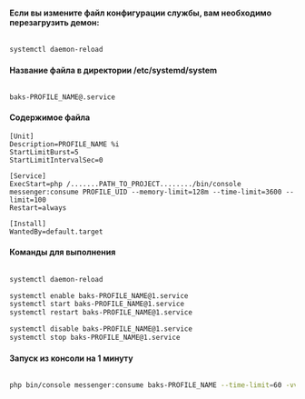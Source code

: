 
#### Если вы измените файл конфигурации службы, вам необходимо перезагрузить демон:

``` bash

systemctl daemon-reload

```


####  Название файла в директории /etc/systemd/system

``` text

baks-PROFILE_NAME@.service

```


#### Содержимое файла

``` text
[Unit]
Description=PROFILE_NAME %i
StartLimitBurst=5
StartLimitIntervalSec=0

[Service]
ExecStart=php /.......PATH_TO_PROJECT......../bin/console messenger:consume PROFILE_UID --memory-limit=128m --time-limit=3600 --limit=100
Restart=always

[Install]
WantedBy=default.target

```


#### Команды для выполнения


``` bash

systemctl daemon-reload

systemctl enable baks-PROFILE_NAME@1.service
systemctl start baks-PROFILE_NAME@1.service
systemctl restart baks-PROFILE_NAME@1.service

systemctl disable baks-PROFILE_NAME@1.service
systemctl stop baks-PROFILE_NAME@1.service

```

#### Запуск из консоли на 1 минуту

``` bash

php bin/console messenger:consume baks-PROFILE_NAME --time-limit=60 -vv

```
